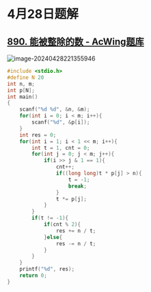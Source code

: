 # 4月28日题解

## [890. 能被整除的数 - AcWing题库](https://www.acwing.com/problem/content/892/)

![image-20240428221355946](https://picture-cloud-store.oss-cn-beijing.aliyuncs.com/image-20240428221355946.png)

```c
#include <stdio.h>
#define N 20
int n, m;
int p[N];
int main()
{
    scanf("%d %d", &n, &m);
    for(int i = 0; i < m; i++){
        scanf("%d", &p[i]);
    }
    int res = 0;
    for(int i = 1; i < 1 << m; i++){
    	int t = 1, cnt = 0;
    	for(int j = 0; j < m; j++){
    		if(i >> j & 1 == 1){
    			cnt++;
    			if((long long)t * p[j] > n){
    				t = -1;
    				break;
				}
				t *= p[j];
			}
		}
		if(t != -1){
			if(cnt % 2){
				res += n / t;
			}else{
				res -= n / t;
			}
		}
	}
	printf("%d", res);
    return 0;
}
```

